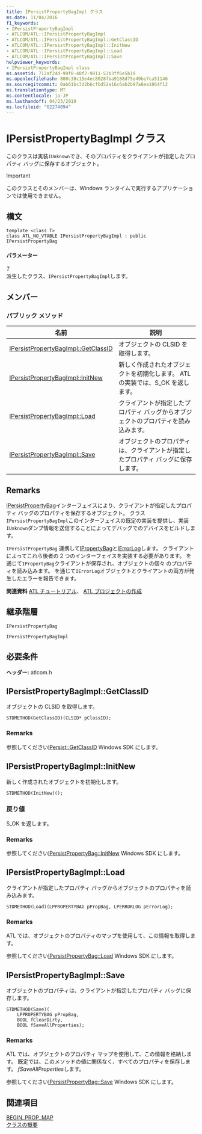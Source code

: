 ```yaml
---
title: IPersistPropertyBagImpl クラス
ms.date: 11/04/2016
f1_keywords:
- IPersistPropertyBagImpl
- ATLCOM/ATL::IPersistPropertyBagImpl
- ATLCOM/ATL::IPersistPropertyBagImpl::GetClassID
- ATLCOM/ATL::IPersistPropertyBagImpl::InitNew
- ATLCOM/ATL::IPersistPropertyBagImpl::Load
- ATLCOM/ATL::IPersistPropertyBagImpl::Save
helpviewer_keywords:
- IPersistPropertyBagImpl class
ms.assetid: 712af24d-99f8-40f2-9811-53b3ff6e5b19
ms.openlocfilehash: 800c38c15e4ec8028fba9188d75e49be7ca51146
ms.sourcegitcommit: 0ab61bc3d2b6cfbd52a16c6ab2b97a8ea1864f12
ms.translationtype: MT
ms.contentlocale: ja-JP
ms.lasthandoff: 04/23/2019
ms.locfileid: "62274894"
---
```

# <a name="ipersistpropertybagimpl-class"></a>IPersistPropertyBagImpl クラス

このクラスは実装`IUnknown`でき、そのプロパティをクライアントが指定したプロパティ バッグに保存するオブジェクト。

> [!IMPORTANT]
>  このクラスとそのメンバーは、Windows ランタイムで実行するアプリケーションでは使用できません。

## <a name="syntax"></a>構文

```
template <class T>
class ATL_NO_VTABLE IPersistPropertyBagImpl : public IPersistPropertyBag
```

#### <a name="parameters"></a>パラメーター

*T*<br/>
派生したクラス、`IPersistPropertyBagImpl`します。

## <a name="members"></a>メンバー

### <a name="public-methods"></a>パブリック メソッド

|名前|説明|
|----------|-----------------|
|[IPersistPropertyBagImpl::GetClassID](#getclassid)|オブジェクトの CLSID を取得します。|
|[IPersistPropertyBagImpl::InitNew](#initnew)|新しく作成されたオブジェクトを初期化します。 ATL の実装では、S_OK を返します。|
|[IPersistPropertyBagImpl::Load](#load)|クライアントが指定したプロパティ バッグからオブジェクトのプロパティを読み込みます。|
|[IPersistPropertyBagImpl::Save](#save)|オブジェクトのプロパティは、クライアントが指定したプロパティ バッグに保存します。|

## <a name="remarks"></a>Remarks

[IPersistPropertyBag](https://msdn.microsoft.com/library/aa768205.aspx)インターフェイスにより、クライアントが指定したプロパティ バッグのプロパティを保存するオブジェクト。 クラス`IPersistPropertyBagImpl`このインターフェイスの既定の実装を提供し、実装`IUnknown`ダンプ情報を送信することによってデバッグでのデバイスをビルドします。

`IPersistPropertyBag` 連携して[IPropertyBag](https://msdn.microsoft.com/library/aa768196.aspx)と[IErrorLog](https://msdn.microsoft.com/library/aa768231.aspx)します。 クライアントによってこれら後者の 2 つのインターフェイスを実装する必要があります。 を通じて`IPropertyBag`クライアントが保存され、オブジェクトの個々 のプロパティを読み込みます。 を通じて`IErrorLog`オブジェクトとクライアントの両方が発生したエラーを報告できます。

**関連資料** [ATL チュートリアル](../../atl/active-template-library-atl-tutorial.md)、 [ATL プロジェクトの作成](../../atl/reference/creating-an-atl-project.md)

## <a name="inheritance-hierarchy"></a>継承階層

`IPersistPropertyBag`

`IPersistPropertyBagImpl`

## <a name="requirements"></a>必要条件

**ヘッダー:** atlcom.h

##  <a name="getclassid"></a>  IPersistPropertyBagImpl::GetClassID

オブジェクトの CLSID を取得します。

```
STDMETHOD(GetClassID)(CLSID* pClassID);
```

### <a name="remarks"></a>Remarks

参照してください[IPersist::GetClassID](/windows/desktop/api/objidl/nf-objidl-ipersist-getclassid) Windows SDK にします。

##  <a name="initnew"></a>  IPersistPropertyBagImpl::InitNew

新しく作成されたオブジェクトを初期化します。

```
STDMETHOD(InitNew)();
```

### <a name="return-value"></a>戻り値

S_OK を返します。

### <a name="remarks"></a>Remarks

参照してください[IPersistPropertyBag::InitNew](https://msdn.microsoft.com/library/aa768204.aspx) Windows SDK にします。

##  <a name="load"></a>  IPersistPropertyBagImpl::Load

クライアントが指定したプロパティ バッグからオブジェクトのプロパティを読み込みます。

```
STDMETHOD(Load)(LPPROPERTYBAG pPropBag, LPERRORLOG pErrorLog);
```

### <a name="remarks"></a>Remarks

ATL では、オブジェクトのプロパティのマップを使用して、この情報を取得します。

参照してください[IPersistPropertyBag::Load](https://msdn.microsoft.com/library/aa768206.aspx) Windows SDK にします。

##  <a name="save"></a>  IPersistPropertyBagImpl::Save

オブジェクトのプロパティは、クライアントが指定したプロパティ バッグに保存します。

```
STDMETHOD(Save)(
    LPPROPERTYBAG pPropBag,
    BOOL fClearDirty,
    BOOL fSaveAllProperties);
```

### <a name="remarks"></a>Remarks

ATL では、オブジェクトのプロパティ マップを使用して、この情報を格納します。 既定では、このメソッドの値に関係なく、すべてのプロパティを保存します。 *fSaveAllProperties*します。

参照してください[IPersistPropertyBag::Save](https://msdn.microsoft.com/library/aa768207.aspx) Windows SDK にします。

## <a name="see-also"></a>関連項目

[BEGIN_PROP_MAP](property-map-macros.md#begin_prop_map)<br/>
[クラスの概要](../../atl/atl-class-overview.md)
